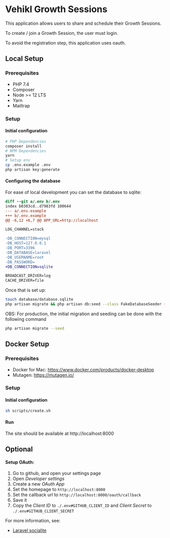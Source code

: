 # Vehikl Growth Sessions

This application allows users to share and schedule their Growth Sessions.

To create / join a Growth Session, the user must login.

To avoid the registration step, this application uses oauth. 

## Local Setup

### Prerequisites

 - PHP 7.4
 - Composer
 - Node >= 12 LTS
 - Yarn
 - Mailtrap

### Setup

#### Initial configuration

```sh
# PHP Dependencies
composer install
# NPM Dependencies
yarn
# Setup env
cp .env.example .env
php artisan key:generate
```

#### Configuring the database

For ease of local development you can set the database to sqlite:

```diff
diff --git a/.env b/.env
index b0303cd..d7983fd 100644
--- a/.env.example
+++ b/.env.example
@@ -6,12 +6,7 @@ APP_URL=http://localhost

LOG_CHANNEL=stack

-DB_CONNECTION=mysql
-DB_HOST=127.0.0.1
-DB_PORT=3306
-DB_DATABASE=laravel
-DB_USERNAME=root
-DB_PASSWORD=
+DB_CONNECTION=sqlite

BROADCAST_DRIVER=log
CACHE_DRIVER=file
```

Once that is set up:

```sh
touch database/database.sqlite
php artisan migrate && php artisan db:seed --class FakeDatabaseSeeder (To have some pre-made fake mobs in your calendar)
```

OBS: For production, the initial migration and seeding can be done with the following command
```sh
php artisan migrate --seed
```

## Docker Setup

### Prerequisites

 - Docker for Mac: https://www.docker.com/products/docker-desktop
 - Mutagen: https://mutagen.io/

### Setup

#### Initial configuration

```sh
sh scripts/create.sh
```

#### Run

The site should be available at http://localhost:8000


## Optional

#### Setup OAuth:

1. Go to github, and open your settings page
2. Open *Developer settings*
3. Create a new *OAuth App*
4. Set the homepage to `http://localhost:8000`
5. Set the callback url to `http://localhost:8000/oauth/callback`
6. Save it
7. Copy the *Client ID* to `./.env#GITHUB_CLIENT_ID` and *Client Secret* to `./.env#GITHUB_CLIENT_SECRET`

For more information, see:
 - [Laravel socialite](https://laravel.com/docs/7.x/socialite#configuration)

